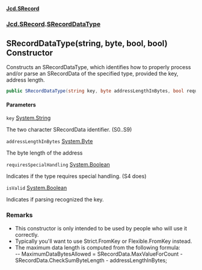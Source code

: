 #### [Jcd.SRecord](index.md 'index')
### [Jcd.SRecord](Jcd.SRecord.md 'Jcd.SRecord').[SRecordDataType](Jcd.SRecord.SRecordDataType.md 'Jcd.SRecord.SRecordDataType')

## SRecordDataType(string, byte, bool, bool) Constructor

Constructs an SRecordDataType, which identifies how to properly process and/or parse an SRecordData of the specified type, provided the key, address length.

```csharp
public SRecordDataType(string key, byte addressLengthInBytes, bool requiresSpecialHandling=false, bool isValid=true);
```
#### Parameters

<a name='Jcd.SRecord.SRecordDataType.SRecordDataType(string,byte,bool,bool).key'></a>

`key` [System.String](https://docs.microsoft.com/en-us/dotnet/api/System.String 'System.String')

The two character SRecordData identifier. (S0..S9)

<a name='Jcd.SRecord.SRecordDataType.SRecordDataType(string,byte,bool,bool).addressLengthInBytes'></a>

`addressLengthInBytes` [System.Byte](https://docs.microsoft.com/en-us/dotnet/api/System.Byte 'System.Byte')

The byte length of the address

<a name='Jcd.SRecord.SRecordDataType.SRecordDataType(string,byte,bool,bool).requiresSpecialHandling'></a>

`requiresSpecialHandling` [System.Boolean](https://docs.microsoft.com/en-us/dotnet/api/System.Boolean 'System.Boolean')

Indicates if the type requires special handling. (S4 does)

<a name='Jcd.SRecord.SRecordDataType.SRecordDataType(string,byte,bool,bool).isValid'></a>

`isValid` [System.Boolean](https://docs.microsoft.com/en-us/dotnet/api/System.Boolean 'System.Boolean')

Indicates if parsing recognized the key.

### Remarks
- This constructor is only intended to be used by people who will use it correctly.  
- Typically you'll want to use Strict.FromKey or Flexible.FromKey instead.  
- The maximum data length is computed from the following formula:  
-- MaximumDataBytesAllowed = SRecordData.MaxValueForCount - SRecordData.CheckSumByteLength - addressLengthInBytes;
